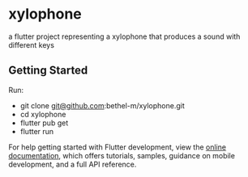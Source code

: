 # xylophone

a flutter project representing a xylophone that produces a sound with different keys
## Getting Started
Run:
- git clone git@github.com:bethel-m/xylophone.git
- cd xylophone
- flutter pub get 
- flutter run

For help getting started with Flutter development, view the
[online documentation](https://docs.flutter.dev/), which offers tutorials,
samples, guidance on mobile development, and a full API reference.

